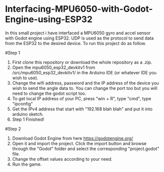 # Interfacing-MPU6050-with-Godot-Engine-using-ESP32
In this small project i have interfaced a MPU6050 gyro and accel sensor with Godot engine using ESP32. UDP is used as the protocol to send data from the ESP32 to the desired device.
To run this project do as follow.

#Step 1
1) First clone this repository or download the whole repository as a .zip.
2) Open the mpu6050_esp32_devkitv1 from /src/mpu6050_esp32_devkitv1/ in the Arduino IDE (or whatever IDE you wish to use).
3) Change the wifi address, password and the IP address of the device you wish to send the angle data to. You can change the port too but you will need to change the godot script too.
4) To get local IP address of your PC, press "win + R", type "cmd", type "ipconfig"
5) Get the IPv4 address that start with "192.168 blah blah" and put it into arduino sketch.
6) Step 1 Finished!

#Step 2
1) Download Godot Engine from here https://godotengine.org/
2) Open it and import the project. Click the import button and browse through the "Godot" folder and select the corresponding "project.godot" file.
3) Change the offset values according to your need.
4) Run the game.
